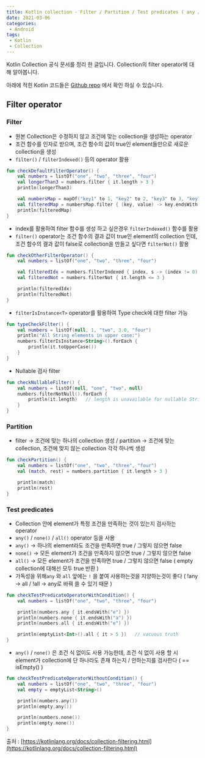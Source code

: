 ```yaml
---
title: Kotlin collection - Filter / Partition / Test predicates ( any / all / none )
date: 2021-03-06
categories:
 - Android
tags:
 - Kotlin
 - Collection
---
```


Kotlin Collection 공식 문서를 정리 한 글입니다. Collection의 filter operator에 대해 알아봅니다. 

아래에 적힌 Kotlin 코드들은 [Github repo](https://github.com/kangraemin/kotlin_study/blob/master/kangraemin/collection/src/Filter.kt) 에서 확인 하실 수 있습니다. 

<!-- more -->

## Filter operator

### Filter

- 원본 Collection은 수정하지 않고 조건에 맞는 collection을 생성하는 operator
- 조건 함수를 인자로 받으며, 조건 함수의 값이 true인 element들만으로 새로운 collection을 생성
- `filter()` / `filterIndexed()` 등의 operator 활용

```kotlin
fun checkDefaultFilterOperator() {
    val numbers = listOf("one", "two", "three", "four")
    val longerThan3 = numbers.filter { it.length > 3 }
    println(longerThan3)

    val numbersMap = mapOf("key1" to 1, "key2" to 2, "key3" to 3, "key11" to 11)
    val filteredMap = numbersMap.filter { (key, value) -> key.endsWith("1") && value > 10}
    println(filteredMap)
}
```

- index를 활용하여 filter 함수를 생성 하고 싶은경우 `filterIndexed()` 함수를 활용
- `filter()` operator는 조건 함수의 결과 값이 true인 element의 collection 인데, 조건 함수의 결과 값이 false로 collection을 만들고 싶다면 `filterNot()` 활용

```kotlin
fun checkOtherFilterOperator() {
    val numbers = listOf("one", "two", "three", "four")

    val filteredIdx = numbers.filterIndexed { index, s -> (index != 0) && (s.length < 5)  }
    val filteredNot = numbers.filterNot { it.length <= 3 }

    println(filteredIdx)
    println(filteredNot)
}
```

- `filterIsInstance<T>` operator를 활용하여 Type check에 대한 filter 가능

```kotlin
fun typeCheckFilter() {
    val numbers = listOf(null, 1, "two", 3.0, "four")
    println("All String elements in upper case:")
    numbers.filterIsInstance<String>().forEach {
        println(it.toUpperCase())
    }
}
```

- Nullable 검사 filter

```kotlin
fun checkNullableFilter() {
    val numbers = listOf(null, "one", "two", null)
    numbers.filterNotNull().forEach {
        println(it.length)   // length is unavailable for nullable Strings
    }
}
```

### Partition

- filter → 조건에 맞는 하나의 collection 생성 / partition → 조건에 맞는 collection, 조건에 맞지 않는 collection 각각 하나씩 생성

```kotlin
fun checkPartition() {
    val numbers = listOf("one", "two", "three", "four")
    val (match, rest) = numbers.partition { it.length > 3 }

    println(match)
    println(rest)
}
```

### Test predicates

- Collection 안에 element가 특정 조건을 만족하는 것이 있는지 검사하는 operator
- `any()` / `none()` / `all()` operator 등을 사용
- `any()` → 하나의 element라도 조건을 만족하면 true / 그렇지 않으면 false
- `none()` → 모든 element가 조건을 만족하지 않으면 true / 그렇지 않으면 false
- `all()` → 모든 element가 조건을 만족하면 true / 그렇지 않으면 false ( empty collection에 대해선 모두 true 반환 )
- 가독성을 위해`any` 와 `all` 앞에는 `!` 을 붙여 사용하는것을 지양하는것이 좋다 ( !any → all / !all → any로 바꿔 쓸 수 있기 때문 )

```kotlin
fun checkTestPredicateOperatorWithCondition() {
    val numbers = listOf("one", "two", "three", "four")

    println(numbers.any { it.endsWith("e") })
    println(numbers.none { it.endsWith("a") })
    println(numbers.all { it.endsWith("e") })

    println(emptyList<Int>().all { it > 5 })   // vacuous truth
}
```

- `any()` / `none()` 은 조건 식 없이도 사용 가능한데, 조건 식 없이 사용 할 시 element가 collection에 단 하나라도 존재 하는지 / 안하는지를 검사한다 ( == isEmpty() )

```kotlin
fun checkTestPredicateOperatorWithoutCondition() {
    val numbers = listOf("one", "two", "three", "four")
    val empty = emptyList<String>()

    println(numbers.any())
    println(empty.any())

    println(numbers.none())
    println(empty.none())
}
```

출처 : [https://kotlinlang.org/docs/collection-filtering.html](https://kotlinlang.org/docs/collection-filtering.html)